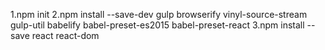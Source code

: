 1.npm init
2.npm install --save-dev gulp browserify vinyl-source-stream gulp-util babelify babel-preset-es2015 babel-preset-react
3.npm install --save react react-dom

